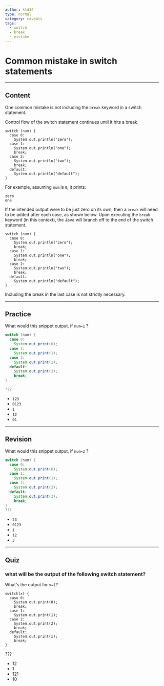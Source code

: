 ```yaml
---
author: kld14
type: normal
category: caveats
tags:
  - switch
  - break
  - mistake
---
```


# Common mistake in switch statements


---

## Content

One common mistake is not including the `break` keyword in a switch statement.

Control flow of the switch statement continues until it hits a break.

```plain-text
switch (num) {
  case 0: 
    System.out.println("zero");
  case 1: 
    System.out.println("one");
    break;
  case 2: 
    System.out.println("two");
    break;
  default: 
    System.out.println("default");
}

```

 For example, assuming `num` is `0`, it prints:

```plain-text
zero
one
```

If the intended output were to be just zero on its own, then a `break` will need to be added after each case, as shown below. Upon executing the `break` keyword (in this context), the Java will branch off to the end of the switch statement.

```plain-text
switch (num) {
  case 0: 
    System.out.println("zero");
    break;
  case 1: 
    System.out.println("one");
    break;
  case 2: 
    System.out.println("two");
    break;
  default: 
    System.out.println("default");
}

```

Including the break in the last case is not strictly necessary.


---

## Practice

What would this snippet output, if `num=1` ?

```java
switch (num) {
  case 0: 
    System.out.print(0);
  case 1: 
    System.out.print(1);
  case 2: 
    System.out.print(2);
  default: 
    System.out.print(3);
    break;
}

???
```

- `123`
- `0123`
- `1`
- `12`
- `01`


---

## Revision

What would this snippet output, if `num=2` ?

```java
switch (num) {
  case 0: 
    System.out.print(0);
  case 1: 
    System.out.print(1);
  case 2: 
    System.out.print(2);
  default: 
    System.out.print(3);
    break;
}
???
```

- `23`
- `0123`
- `1`
- `12`
- `3`


---

## Quiz

### what will be the output of the following switch statement?


What's the output for `x=1`?

```plain-text
switch(x) {
  case 0: 
    System.out.print(0);
    break;
  case 1: 
    System.out.print(1);
  case 2: 
    System.out.print(2);
    break;
  default: 
    System.out.print(x);
    break;
}
```

 ???

- 12
- 1
- 121
- 10
 
